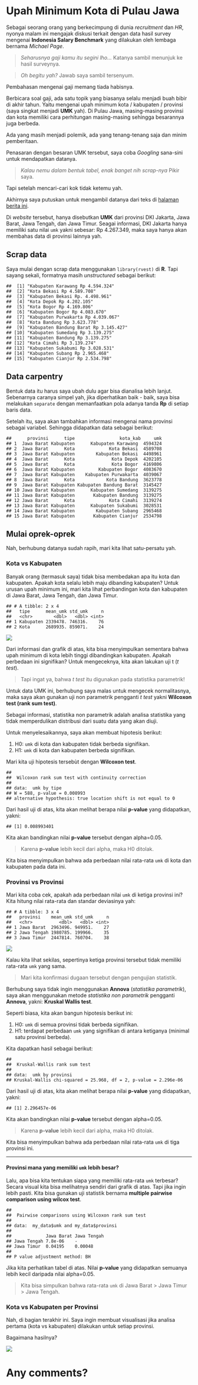 Upah Minimum Kota di Pulau Jawa
================

Sebagai seorang orang yang berkecimpung di dunia *recruitment* dan *HR*,
nyonya malam ini mengajak diskusi terkait dengan data hasil survey
mengenai **Indonesia Salary Benchmark** yang dilakukan oleh lembaga
bernama *Michael Page*.

> *Seharusnya gaji kamu itu segini lho…* Katanya sambil menunjuk ke
> hasil surveynya.

> *Oh begitu yah?* Jawab saya sambil tersenyum.

Pembahasan mengenai gaji memang tiada habisnya.

Berbicara soal gaji, ada satu topik yang biasanya selalu menjadi buah
bibir di akhir tahun. Yaitu mengenai upah minimum kota / kabupaten /
provinsi (saya singkat menjadi **UMK** yah). Di Pulau Jawa,
masing-masing provinsi dan kota memiliki cara perhitungan masing-masing
sehingga besarannya juga berbeda.

Ada yang masih menjadi polemik, ada yang tenang-tenang saja dan minim
pemberitaan.

Penasaran dengan besaran UMK tersebut, saya coba *Googling* sana-sini
untuk mendapatkan datanya.

> *Kalau nemu dalam bentuk tabel, enak banget nih scrap-nya* Pikir saya.

Tapi setelah mencari-cari kok tidak ketemu yah.

Akhirnya saya putuskan untuk mengambil datanya dari teks di [halaman
berita
ini](https://www.kompas.com/tren/read/2019/11/22/191520565/disahkan-berikut-rincian-ump-dan-umk-2020-di-dki-jakarta-jawa-barat-jawa?page=all).

Di *website* tersebut, hanya disebutkan **UMK** dari provinsi DKI
Jakarta, Jawa Barat, Jawa Tengah, dan Jawa Timur. Seagai informasi, DKI
Jakarta hanya memiliki satu nilai `umk` yakni sebesar: Rp 4.267.349,
maka saya hanya akan membahas data di provinsi lainnya yah.

## Scrap data

Saya mulai dengan scrap data menggunakan `library(rvest)` di **R**. Tapi
sayang sekali, formatnya masih *unstructured* sebagai berikut:

    ##  [1] "Kabupaten Karawang Rp 4.594.324"     
    ##  [2] "Kota Bekasi Rp 4.589.708"            
    ##  [3] "Kabupaten Bekasi Rp. 4.498.961"      
    ##  [4] "Kota Depok Rp 4.202.105"             
    ##  [5] "Kota Bogor Rp 4.169.806"             
    ##  [6] "Kabupaten Bogor Rp 4.083.670"        
    ##  [7] "Kabupaten Purwakarta Rp 4.039.067"   
    ##  [8] "Kota Bandung Rp 3.623.778"           
    ##  [9] "Kabupaten Bandung Barat Rp 3.145.427"
    ## [10] "Kabupaten Sumedang Rp 3.139.275"     
    ## [11] "Kabupaten Bandung Rp 3.139.275"      
    ## [12] "Kota Cimahi Rp 3.139.274"            
    ## [13] "Kabupaten Sukabumi Rp 3.028.531"     
    ## [14] "Kabupaten Subang Rp 2.965.468"       
    ## [15] "Kabupaten Cianjur Rp 2.534.798"

## Data carpentry

Bentuk data itu harus saya ubah dulu agar bisa dianalisa lebih lanjut.
Sebenarnya caranya simpel yah, jika diperhatikan baik - baik, saya bisa
melakukan `separate` dengan memanfaatkan pola adanya tanda **Rp** di
setiap baris data.

Setelah itu, saya akan tambahkan informasi mengenai nama provinsi
sebagai variabel. Sehingga didapatkan data sebagai berikut:

    ##      provinsi      tipe                 kota_kab     umk
    ## 1  Jawa Barat Kabupaten      Kabupaten Karawang  4594324
    ## 2  Jawa Barat      Kota             Kota Bekasi  4589708
    ## 3  Jawa Barat Kabupaten        Kabupaten Bekasi  4498961
    ## 4  Jawa Barat      Kota              Kota Depok  4202105
    ## 5  Jawa Barat      Kota              Kota Bogor  4169806
    ## 6  Jawa Barat Kabupaten         Kabupaten Bogor  4083670
    ## 7  Jawa Barat Kabupaten    Kabupaten Purwakarta  4039067
    ## 8  Jawa Barat      Kota            Kota Bandung  3623778
    ## 9  Jawa Barat Kabupaten Kabupaten Bandung Barat  3145427
    ## 10 Jawa Barat Kabupaten      Kabupaten Sumedang  3139275
    ## 11 Jawa Barat Kabupaten       Kabupaten Bandung  3139275
    ## 12 Jawa Barat      Kota             Kota Cimahi  3139274
    ## 13 Jawa Barat Kabupaten      Kabupaten Sukabumi  3028531
    ## 14 Jawa Barat Kabupaten        Kabupaten Subang  2965468
    ## 15 Jawa Barat Kabupaten       Kabupaten Cianjur  2534798

## Mulai oprek-oprek

Nah, berhubung datanya sudah rapih, mari kita lihat satu-persatu yah.

### Kota vs Kabupaten

Banyak orang (termasuk saya) tidak bisa membedakan apa itu kota dan
kabupaten. Apakah kota selalu lebih maju dibanding kabupaten? Untuk
urusan upah minimum ini, mari kita lihat perbandingan kota dan kabupaten
di Jawa Barat, Jawa Tengah, dan Jawa Timur.

    ## # A tibble: 2 x 4
    ##   tipe      mean_umk std_umk     n
    ##   <chr>        <dbl>   <dbl> <int>
    ## 1 Kabupaten 2339478. 746316.    76
    ## 2 Kota      2689935. 859071.    24

![](2019-12-20-umk-pulau-jawa_files/figure-gfm/unnamed-chunk-5-1.png)<!-- -->

Dari informasi dan grafik di atas, kita bisa menyimpulkan sementara
bahwa upah minimum di kota lebih tinggi dibandingkan kabupaten. Apakah
perbedaan ini signifikan? Untuk mengeceknya, kita akan lakukan uji t (*t
test*).

> Tapi ingat ya, bahwa *t test* itu digunakan pada statistika
> parametrik\!

Untuk data UMK ini, berhubung saya malas untuk mengecek normalitasnya,
maka saya akan gunakan uji non parametrik pengganti *t test* yakni
**Wilcoxon test (rank sum test)**.

Sebagai informasi, statistika non parametrik adalah analisa statistika
yang tidak memperdulikan distribusi dari suatu data yang akan diuji.

Untuk menyelesaikannya, saya akan membuat hipotesis berikut:

1.  H0: `umk` di kota dan kabupaten tidak berbeda signifikan.
2.  H1: `umk` di kota dan kabupaten berbeda signifikan.

Mari kita uji hipotesis tersebùt dengan **Wilcoxon test**.

    ## 
    ##  Wilcoxon rank sum test with continuity correction
    ## 
    ## data:  umk by tipe
    ## W = 588, p-value = 0.008993
    ## alternative hypothesis: true location shift is not equal to 0

Dari hasil uji di atas, kita akan melihat berapa nilai **p-value** yang
didapatkan, yakni:

    ## [1] 0.008993401

Kita akan bandingkan nilai **p-value** tersebut dengan alpha=0.05.

> Karena **p-value** lebih kecil dari alpha, maka H0 ditolak.

Kita bisa menyimpulkan bahwa ada perbedaan nilai rata-rata `umk` di kota
dan kabupaten pada data ini.

### Provinsi vs Provinsi

Mari kita coba cek, apakah ada perbedaan nilai `umk` di ketiga provinsi
ini? Kita hitung nilai rata-rata dan standar deviasinya yah:

    ## # A tibble: 3 x 4
    ##   provinsi    mean_umk std_umk     n
    ##   <chr>          <dbl>   <dbl> <int>
    ## 1 Jawa Barat  2963496. 949951.    27
    ## 2 Jawa Tengah 1980785. 199966.    35
    ## 3 Jawa Timur  2447814. 760704.    38

![](2019-12-20-umk-pulau-jawa_files/figure-gfm/unnamed-chunk-9-1.png)<!-- -->

Kalau kita lihat sekilas, sepertinya ketiga provinsi tersebut tidak
memiliki rata-rata `umk` yang sama.

> Mari kita konfirmasi dugaan tersebut dengan pengujian statistik.

Berhubung saya tidak ingin menggunakan **Annova** (*statistika
parametrik*), saya akan menggunakan metode *statistika non parametrik*
pengganti **Annova**, yakni: **Kruskal Wallis test**.

Seperti biasa, kita akan bangun hipotesis berikut ini:

1.  H0: `umk` di semua provinsi tidak berbeda signifikan.
2.  H1: terdapat perbedaan `umk` yang signifikan di antara ketiganya
    (minimal satu provinsi berbeda).

Kita dapatkan hasil sebagai berikut:

    ## 
    ##  Kruskal-Wallis rank sum test
    ## 
    ## data:  umk by provinsi
    ## Kruskal-Wallis chi-squared = 25.968, df = 2, p-value = 2.296e-06

Dari hasil uji di atas, kita akan melihat berapa nilai **p-value** yang
didapatkan, yakni:

    ## [1] 2.296457e-06

Kita akan bandingkan nilai **p-value** tersebut dengan alpha=0.05.

> Karena **p-value** lebih kecil dari alpha, maka H0 ditolak.

Kita bisa menyimpulkan bahwa ada perbedaan nilai rata-rata `umk` di tiga
provinsi ini.

-----

#### Provinsi mana yang memiliki `umk` lebih besar?

Lalu, apa bisa kita tentukan siapa yang memiliki rata-rata `umk`
terbesar? Secara visual kita bisa melihatnya sendiri dari grafik di
atas. Tapi jika ingin lebih pasti. Kita bisa gunakan uji statistik
bernama **multiple pairwise comparison using wilcox test**.

    ## 
    ##  Pairwise comparisons using Wilcoxon rank sum test 
    ## 
    ## data:  my_data$umk and my_data$provinsi 
    ## 
    ##             Jawa Barat Jawa Tengah
    ## Jawa Tengah 7.8e-06    -          
    ## Jawa Timur  0.04195    0.00048    
    ## 
    ## P value adjustment method: BH

Jika kita perhatikan tabel di atas. Nilai **p-value** yang didapatkan
semuanya lebih kecil daripada nilai alpha=0.05.

> Kita bisa simpulkan bahwa rata-rata `umk` di Jawa Barat \> Jawa Timur
> \> Jawa Tengah.

### Kota vs Kabupaten per Provinsi

Nah, di bagian terakhir ini. Saya ingin membuat visualisasi jika analisa
pertama (kota vs kabupaten) dilakukan untuk setiap provinsi.

Bagaimana
hasilnya?

![](2019-12-20-umk-pulau-jawa_files/figure-gfm/unnamed-chunk-13-1.png)<!-- -->

# Any comments?
